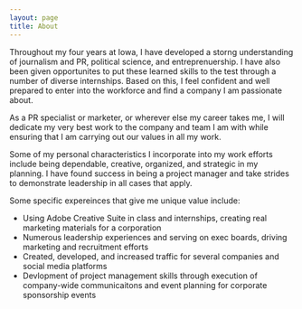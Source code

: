 ```yaml
---
layout: page
title: About
---
```


<p class="message">
  Throughout my four years at Iowa, I have developed a storng understanding of journalism and PR, political science, and entreprenuership. I have also been given opportunites to put these learned skills to the test through a number of diverse internships. Based on this, I feel confident and well prepared to enter into the workforce and find a company I am passionate about. 
  
</p>

As a PR specialist or marketer, or wherever else my career takes me, I will dedicate my very best work to the company and team I am with while ensuring that I am carrying out our values in all my work. 

Some of my personal characteristics I incorporate into my work efforts include being dependable, creative, organized, and strategic in my planning. I have found success in being a project manager and take strides to demonstrate leadership in all cases that apply. 


Some specific expereinces that give me unique value include:

* Using Adobe Creative Suite in class and internships, creating real marketing materials for a corporation
* Numerous leadership experiences and serving on exec boards, driving marketing and recruitment efforts
* Created, developed, and increased traffic for several companies and social media platforms
* Devlopment of project management skills through execution of company-wide communicaitons and event planning for corporate sponsorship events

